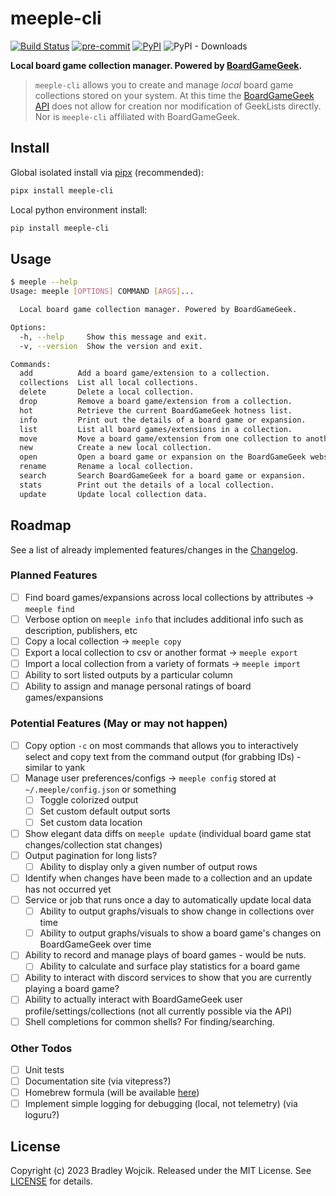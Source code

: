 # meeple-cli

[![Build Status](https://img.shields.io/github/actions/workflow/status/boldandbrad/meeple-cli/python-test.yml?branch=main)](https://github.com/boldandbrad/meeple-cli/actions/workflows/python-test.yml?query=branch%3Amain)
[![pre-commit](https://img.shields.io/badge/pre--commit-enabled-brightgreen?logo=pre-commit)](https://github.com/pre-commit/pre-commit)
[![PyPI](https://img.shields.io/pypi/v/meeple-cli)](https://pypi.org/project/meeple-cli/)
![PyPI - Downloads](https://img.shields.io/pypi/dm/meeple-cli)

<!-- [![codecov](https://codecov.io/gh/boldandbrad/meeple-cli/branch/main/graph/badge.svg)](https://codecov.io/gh/boldandbrad/meeple-cli) -->
<!-- [![Docs](https://img.shields.io/website?down_message=down&label=docs&up_message=online&url=https%3A%2F%2Fboldandbrad.github.io%2Fmeeple-cli%2F)](https://boldandbrad.github.io/meeple-cli/) -->

**Local board game collection manager. Powered by [BoardGameGeek](https://boardgamegeek.com).**

> `meeple-cli` allows you to create and manage _local_ board game collections
> stored on your system. At this time the [BoardGameGeek API](https://boardgamegeek.com/wiki/page/BGG_XML_API2)
> does not allow for creation nor modification of GeekLists directly. Nor is
> `meeple-cli` affiliated with BoardGameGeek.

## Install

Global isolated install via [pipx](https://pypa.github.io/pipx/) (recommended):

```sh
pipx install meeple-cli
```

Local python environment install:

```sh
pip install meeple-cli
```

<!-- ```zsh
brew tap boldandbrad/homebrew-tap
brew install meeple-cli
```-->

<!-- > For more details, read the **meeple-cli** [install guide](https://boldandbrad.github.io/meeple-cli/#/install). -->

## Usage

```sh
$ meeple --help
Usage: meeple [OPTIONS] COMMAND [ARGS]...

  Local board game collection manager. Powered by BoardGameGeek.

Options:
  -h, --help     Show this message and exit.
  -v, --version  Show the version and exit.

Commands:
  add          Add a board game/extension to a collection.
  collections  List all local collections.
  delete       Delete a local collection.
  drop         Remove a board game/extension from a collection.
  hot          Retrieve the current BoardGameGeek hotness list.
  info         Print out the details of a board game or expansion.
  list         List all board games/extensions in a collection.
  move         Move a board game/extension from one collection to another.
  new          Create a new local collection.
  open         Open a board game or expansion on the BoardGameGeek website.
  rename       Rename a local collection.
  search       Search BoardGameGeek for a board game or expansion.
  stats        Print out the details of a local collection.
  update       Update local collection data.
```

<!-- > For more usage details, read the **meeple-cli** [usage guide](https://boldandbrad.github.io/meeple-cli/#/usage). -->

## Roadmap

See a list of already implemented features/changes in the [Changelog](docs/changelog.md).

### Planned Features

- [ ] Find board games/expansions across local collections by attributes ->
      `meeple find`
- [ ] Verbose option on `meeple info` that includes additional info such as
      description, publishers, etc
- [ ] Copy a local collection -> `meeple copy`
- [ ] Export a local collection to csv or another format -> `meeple export`
- [ ] Import a local collection from a variety of formats -> `meeple import`
- [ ] Ability to sort listed outputs by a particular column
- [ ] Ability to assign and manage personal ratings of board games/expansions

### Potential Features (May or may not happen)

- [ ] Copy option `-c` on most commands that allows you to interactively select
      and copy text from the command output (for grabbing IDs) - similar to yank
- [ ] Manage user preferences/configs -> `meeple config` stored at
      `~/.meeple/config.json` or something
  - [ ] Toggle colorized output
  - [ ] Set custom default output sorts
  - [ ] Set custom data location
- [ ] Show elegant data diffs on `meeple update` (individual board game stat
      changes/collection stat changes)
- [ ] Output pagination for long lists?
  - [ ] Ability to display only a given number of output rows
- [ ] Identify when changes have been made to a collection and an update has not
      occurred yet
- [ ] Service or job that runs once a day to automatically update local data
  - [ ] Ability to output graphs/visuals to show change in collections over time
  - [ ] Ability to output graphs/visuals to show a board game's changes on
        BoardGameGeek over time
- [ ] Ability to record and manage plays of board games - would be nuts.
  - [ ] Ability to calculate and surface play statistics for a board game
- [ ] Ability to interact with discord services to show that you are currently
      playing a board game?
- [ ] Ability to actually interact with BoardGameGeek user
      profile/settings/collections (not all currently possible via the API)
- [ ] Shell completions for common shells? For finding/searching.

### Other Todos

- [ ] Unit tests
- [ ] Documentation site (via vitepress?)
- [ ] Homebrew formula (will be available [here](https://github.com/boldandbrad/homebrew-tap))
- [ ] Implement simple logging for debugging (local, not telemetry) (via
      loguru?)

## License

Copyright (c) 2023 Bradley Wojcik. Released under the MIT License. See
[LICENSE](LICENSE) for details.
